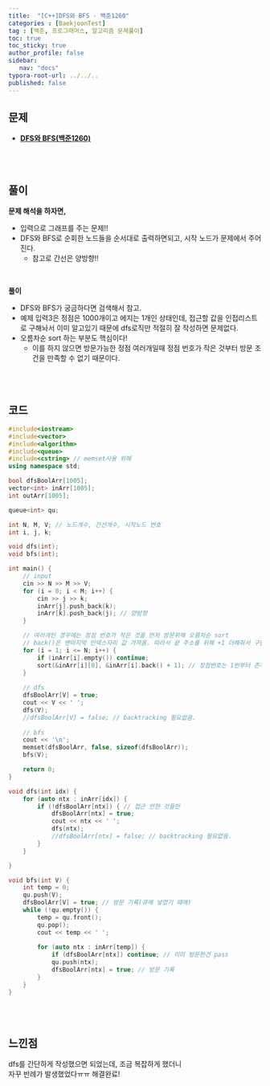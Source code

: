 ```yaml
---
title:  "[C++]DFS와 BFS - 백준1260"
categories : [BaekjoonTest]
tag : [백준, 프로그래머스, 알고리즘 문제풀이]
toc: true
toc_sticky: true
author_profile: false
sidebar:
   nav: "docs"
typora-root-url: ../../..
published: false
---
```




## 문제

* **[DFS와 BFS(백준1260)](https://www.acmicpc.net/problem/1260)**

<br><br>

## 풀이

**문제 해석을 하자면,**

* 입력으로 그래프를 주는 문제!!
* DFS와 BFS로 순회한 노드들을 순서대로 출력하면되고, 시작 노드가 문제에서 주어진다.
  * 참고로 간선은 양방향!!


<br>

**풀이**

* DFS와 BFS가 궁금하다면 검색해서 참고.
* 예제 입력3은 정점은 1000개이고 에지는 1개인 상태인데, 접근할 값을 인접리스트로 구해놔서 이미 알고있기 때문에 dfs로직만 적절히 잘 작성하면 문제없다.
* 오름차순 sort 하는 부분도 핵심이다! 
  * 이를 하지 않으면 방문가능한 정점 여러개일때 정점 번호가 작은 것부터 방문 조건을 만족할 수 없기 때문이다.


<br><br>

## 코드

```c++
#include<iostream>
#include<vector>
#include<algorithm>
#include<queue>
#include<cstring> // memset사용 위해
using namespace std;

bool dfsBoolArr[1005];
vector<int> inArr[1005];
int outArr[1005];

queue<int> qu;

int N, M, V; // 노드개수, 간선개수, 시작노드 번호
int i, j, k;

void dfs(int);
void bfs(int);

int main() {
	// input
	cin >> N >> M >> V;
	for (i = 0; i < M; i++) {
		cin >> j >> k;
		inArr[j].push_back(k);
		inArr[k].push_back(j); // 양방향
	}

	// 여러개인 경우에는 정점 번호가 작은 것을 먼저 방문위해 오름차순 sort
	// back()은 맨마지막 인덱스자리 값 가져옴. 따라서 끝 주소를 위해 +1 더해줘서 구함.
	for (i = 1; i <= N; i++) {
		if (inArr[i].empty()) continue;
		sort(&inArr[i][0], &inArr[i].back() + 1); // 정점번호는 1번부터 존재
	}
	
	// dfs
	dfsBoolArr[V] = true;
	cout << V << ' ';
	dfs(V);
	//dfsBoolArr[V] = false; // backtracking 필요없음.
	
	// bfs
	cout << '\n';
	memset(dfsBoolArr, false, sizeof(dfsBoolArr));
	bfs(V);

	return 0;
}

void dfs(int idx) {
	for (auto ntx : inArr[idx]) {
		if (!dfsBoolArr[ntx]) { // 접근 안한 것들만
			dfsBoolArr[ntx] = true;
			cout << ntx << ' ';
			dfs(ntx);
			//dfsBoolArr[ntx] = false; // backtracking 필요없음.
		}
	}

}

void bfs(int V) {
	int temp = 0;
	qu.push(V);
	dfsBoolArr[V] = true; // 방문 기록(큐에 넣었기 때매)
	while (!qu.empty()) {
		temp = qu.front();
		qu.pop();
		cout << temp << ' ';
		
		for (auto ntx : inArr[temp]) {
			if (dfsBoolArr[ntx]) continue; // 이미 방문한건 pass
			qu.push(ntx);
			dfsBoolArr[ntx] = true; // 방문 기록
		}
	}
}
```

<br><br>

## 느낀점

dfs를 간단하게 작성했으면 되었는데, 조금 복잡하게 했더니  
자꾸 반례가 발생했었다ㅠㅠ 해결완료!
